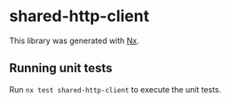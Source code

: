 # shared-http-client

This library was generated with [Nx](https://nx.dev).

## Running unit tests

Run `nx test shared-http-client` to execute the unit tests.
